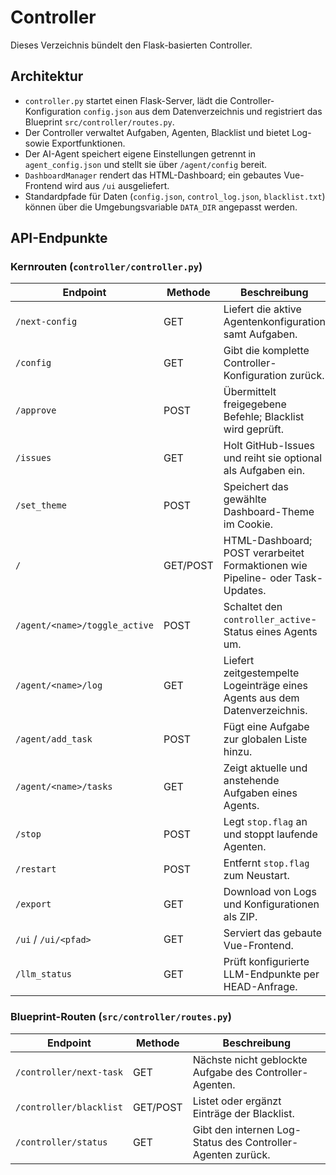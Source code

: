 # Controller

Dieses Verzeichnis bündelt den Flask-basierten Controller.

## Architektur

- `controller.py` startet einen Flask-Server, lädt die Controller-Konfiguration `config.json` aus dem Datenverzeichnis und registriert das Blueprint `src/controller/routes.py`.
- Der Controller verwaltet Aufgaben, Agenten, Blacklist und bietet Log- sowie Exportfunktionen.
- Der AI-Agent speichert eigene Einstellungen getrennt in `agent_config.json` und stellt sie über `/agent/config` bereit.
- `DashboardManager` rendert das HTML-Dashboard; ein gebautes Vue-Frontend wird aus `/ui` ausgeliefert.
- Standardpfade für Daten (`config.json`, `control_log.json`, `blacklist.txt`) können über die Umgebungsvariable `DATA_DIR` angepasst werden.

## API-Endpunkte

### Kernrouten (`controller/controller.py`)

| Endpoint | Methode | Beschreibung |
|----------|--------|--------------|
| `/next-config` | GET | Liefert die aktive Agentenkonfiguration samt Aufgaben. |
| `/config` | GET | Gibt die komplette Controller-Konfiguration zurück. |
| `/approve` | POST | Übermittelt freigegebene Befehle; Blacklist wird geprüft. |
| `/issues` | GET | Holt GitHub-Issues und reiht sie optional als Aufgaben ein. |
| `/set_theme` | POST | Speichert das gewählte Dashboard-Theme im Cookie. |
| `/` | GET/POST | HTML-Dashboard; POST verarbeitet Formaktionen wie Pipeline- oder Task-Updates. |
| `/agent/<name>/toggle_active` | POST | Schaltet den `controller_active`-Status eines Agents um. |
| `/agent/<name>/log` | GET | Liefert zeitgestempelte Logeinträge eines Agents aus dem Datenverzeichnis. |
| `/agent/add_task` | POST | Fügt eine Aufgabe zur globalen Liste hinzu. |
| `/agent/<name>/tasks` | GET | Zeigt aktuelle und anstehende Aufgaben eines Agents. |
| `/stop` | POST | Legt `stop.flag` an und stoppt laufende Agenten. |
| `/restart` | POST | Entfernt `stop.flag` zum Neustart. |
| `/export` | GET | Download von Logs und Konfigurationen als ZIP. |
| `/ui` / `/ui/<pfad>` | GET | Serviert das gebaute Vue-Frontend. |
| `/llm_status` | GET | Prüft konfigurierte LLM-Endpunkte per HEAD-Anfrage. |

### Blueprint-Routen (`src/controller/routes.py`)

| Endpoint | Methode | Beschreibung |
|----------|--------|--------------|
| `/controller/next-task` | GET | Nächste nicht geblockte Aufgabe des Controller-Agenten. |
| `/controller/blacklist` | GET/POST | Listet oder ergänzt Einträge der Blacklist. |
| `/controller/status` | GET | Gibt den internen Log-Status des Controller-Agenten zurück. |
